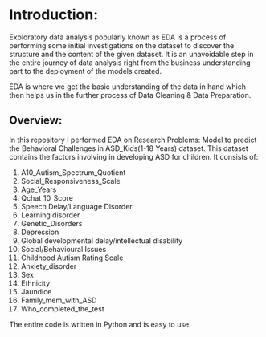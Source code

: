# Introduction:

Exploratory data analysis popularly known as EDA is a process of performing some initial investigations on the dataset to discover the structure and the content of the given dataset. It is an unavoidable step in the entire journey of data analysis right from the business understanding part to the deployment of the models created.

EDA is where we get the basic understanding of the data in hand which then helps us in the further process of Data Cleaning & Data Preparation.

## Overview:
In this repository I performed EDA on Research Problems: Model to predict the Behavioral Challenges in ASD_Kids(1-18 Years) dataset. This dataset contains the factors involving in developing ASD for children. It consists of: 
1. A10_Autism_Spectrum_Quotient                       
2.  Social_Responsiveness_Scale                         
3.  Age_Years                                            
4.  Qchat_10_Score                                      
5.  Speech Delay/Language Disorder                      
6.  Learning disorder                                   
7.  Genetic_Disorders                                   
8.  Depression                                           
9.  Global developmental delay/intellectual disability  
10.  Social/Behavioural Issues                           
11.  Childhood Autism Rating Scale                        
12.  Anxiety_disorder                                    
13.  Sex                                                
14.  Ethnicity                                          
15.  Jaundice                                             
16. Family_mem_with_ASD                                 
17. Who_completed_the_test                             

The entire code is written in Python and is easy to use. 

